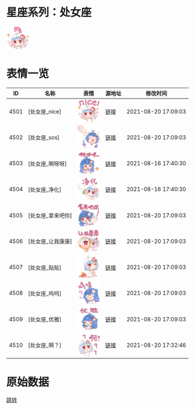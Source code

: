 # 星座系列：处女座

<img src="./cover.png" height="60" alt="cover" />

# 表情一览

|ID|名称|表情|源地址|修改时间|
|----|----|----|----|----|
|4501|[处女座_nice]|<img src="./pic/004501_%5B处女座_nice%5D.png" height="60" alt="nice"/>|[链接](http://i0.hdslb.com/bfs/emote/18bf3fb727902a2ece5c480726a2e1bf833a2899.png)|2021-08-20 17:09:03|
|4502|[处女座_sos]|<img src="./pic/004502_%5B处女座_sos%5D.png" height="60" alt="sos"/>|[链接](http://i0.hdslb.com/bfs/emote/e6bd380d3d2e4182fa4c64021f88da77fa6c1665.png)|2021-08-20 17:09:03|
|4503|[处女座_啊呀呀]|<img src="./pic/004503_%5B处女座_啊呀呀%5D.png" height="60" alt="啊呀呀"/>|[链接](http://i0.hdslb.com/bfs/emote/a85c8542976162c59f789bc22a3093320992aa63.png)|2021-08-16 17:40:30|
|4504|[处女座_净化]|<img src="./pic/004504_%5B处女座_净化%5D.png" height="60" alt="净化"/>|[链接](http://i0.hdslb.com/bfs/emote/ca2cb2ef5741d52feda2a63f9efd7510a101d05a.png)|2021-08-16 17:40:30|
|4505|[处女座_拿来吧你]|<img src="./pic/004505_%5B处女座_拿来吧你%5D.png" height="60" alt="拿来吧你"/>|[链接](http://i0.hdslb.com/bfs/emote/0f33795cd299c491ab12f2a8a94ad66d31cd8b71.png)|2021-08-20 17:09:03|
|4506|[处女座_让我康康]|<img src="./pic/004506_%5B处女座_让我康康%5D.png" height="60" alt="让我康康"/>|[链接](http://i0.hdslb.com/bfs/emote/f63d78a07f6e1ef7d7b6b08e43d3c6ef3f2a71b6.png)|2021-08-20 17:09:03|
|4507|[处女座_贴贴]|<img src="./pic/004507_%5B处女座_贴贴%5D.png" height="60" alt="贴贴"/>|[链接](http://i0.hdslb.com/bfs/emote/f51ba50b6432e6f7410571c4d3a963b60ecbfcd9.png)|2021-08-20 17:09:03|
|4508|[处女座_呜呜]|<img src="./pic/004508_%5B处女座_呜呜%5D.png" height="60" alt="呜呜"/>|[链接](http://i0.hdslb.com/bfs/emote/fb5d7e2edb969f571898948f0cc00d1e8d9b6f42.png)|2021-08-20 17:09:03|
|4509|[处女座_优雅]|<img src="./pic/004509_%5B处女座_优雅%5D.png" height="60" alt="优雅"/>|[链接](http://i0.hdslb.com/bfs/emote/d7120c1ffe9d52b8edb4e23398cd6cd212d68a5e.png)|2021-08-20 17:09:03|
|4510|[处女座_啊？]|<img src="./pic/004510_%5B处女座_啊？%5D.png" height="60" alt="啊？"/>|[链接](http://i0.hdslb.com/bfs/emote/b3d607664171ca08e91b82559a7e081cad82ce09.png)|2021-08-20 17:32:46|

# 原始数据

[跳转](./raw.json)


